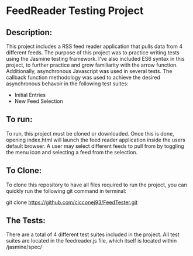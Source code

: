 # FeedReader Testing Project

## Description:
This project includes a RSS feed reader application that pulls data from 4 different feeds. 
The purpose of this project was to practice writing tests using the Jasmine testing framework.
I've also included ES6 syntax in this project, to further practice and grow familiarity with the arrow function.
Additionally, asynchronous Javascript was used in several tests. The callback function methodology was used to achieve
the desired asynchronous behavoir in the following test suites:
- Initial Entries
- New Feed Selection

## To run:
To run, this project must be cloned or downloaded. Once this is done, opening index.html will launch the feed reader application
inside the users default browser. A user may select different feeds to pull from by toggling the menu icon and selecting a feed from
the selection.

## To Clone:
To clone this repository to have all files required to run the project, you can quickly run the following git command in terminal:

git clone https://github.com/cicconej93/FeedTester.git

## The Tests:
There are a total of 4 different test suites included in the project. All test suites are located in the feedreader.js file, which
itself is located within /jasmine/spec/



